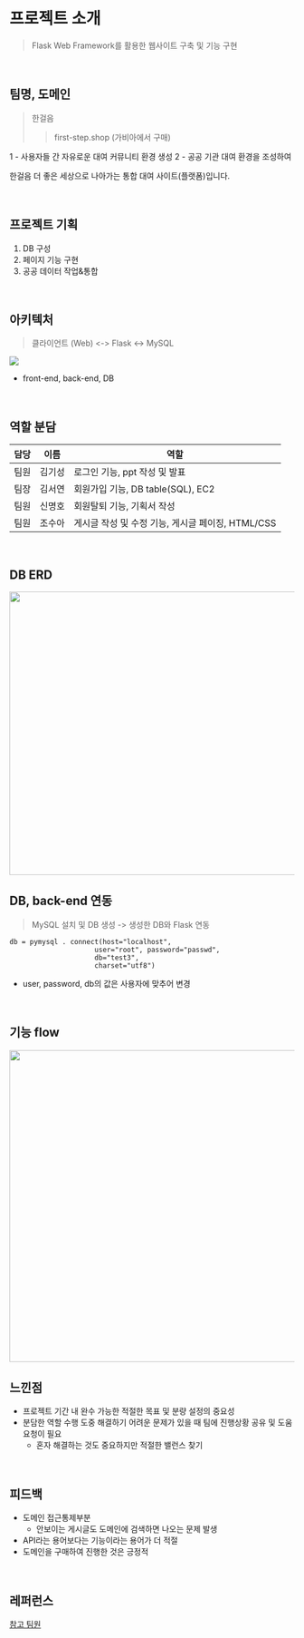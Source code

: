 # 프로젝트 소개
> Flask Web Framework를 활용한 웹사이트 구축 및 기능 구현

<br>

## 팀명, 도메인
> 한걸음
> > first-step.shop (가비아에서 구매)

1 - 사용자들 간 자유로운 대여 커뮤니티 환경 생성 2 - 공공 기관 대여 환경을 조성하여

   한걸음 더 좋은 세상으로 나아가는 통합 대여 사이트(플랫폼)입니다. 

<br>

## 프로젝트 기획
1. DB 구성
2. 페이지 기능 구현
3. 공공 데이터 작업&통합

<br>

## 아키텍처
> 클라이언트 (Web) <-> Flask <-> MySQL 
<img src='https://github.com/kksung/ssg_project/assets/110016279/d622d7bc-cba7-44e9-ac33-106911ee1cb3'>

- front-end, back-end, DB  

<br>

## 역할 분담
|담당|이름|역할|
|---|---|---|
|팀원|김기성|로그인 기능, ppt 작성 및 발표|
|팀장|김서연|회원가입 기능, DB table(SQL), EC2|
|팀원|신명호|회원탈퇴 기능, 기획서 작성|
|팀원|조수아|게시글 작성 및 수정 기능, 게시글 페이징, HTML/CSS|

<br>

## DB ERD
<img src="https://github.com/kksung/ssg_project/assets/110016279/041ca7d6-d65f-49a6-b8b3-874038dfd9d8" width=700 height=500>

<br>

## DB, back-end 연동
> MySQL 설치 및 DB 생성 -> 생성한 DB와 Flask 연동

```
db = pymysql . connect(host="localhost", 
                     user="root", password="passwd", 
                     db="test3",
                     charset="utf8")
```

- user, password, db의 값은 사용자에 맞추어 변경

<br>

## 기능 flow
<img src="https://github.com/kksung/ssg_project/assets/110016279/80774f48-7023-42c5-8ecc-b97357e5dd4b" width=730 height=550>

<br>

## 느낀점
- 프로젝트 기간 내 완수 가능한 적절한 목표 및 분량 설정의 중요성
- 분담한 역할 수행 도중 해결하기 어려운 문제가 있을 때 팀에 진행상황 공유 및 도움 요청이 필요
  - 혼자 해결하는 것도 중요하지만 적절한 밸런스 찾기

<br>

## 피드백
- 도메인 접근통제부분
  - 안보이는 게시글도 도메인에 검색하면 나오는 문제 발생 
- API라는 용어보다는 기능이라는 용어가 더 적절 
- 도메인을 구매하여 진행한 것은 긍정적

<br>

## 레퍼런스
[참고 팀원](https://github.com/Suah-Cho/SSG_PROJECT01)

